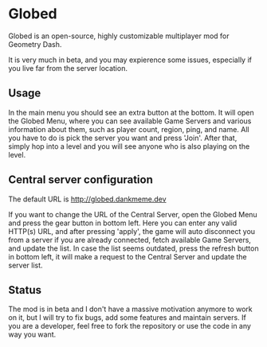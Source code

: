 # Globed

Globed is an open-source, highly customizable multiplayer mod for Geometry Dash.

It is very much in beta, and you may expierence some issues, especially if you live far from the server location.

## Usage

In the main menu you should see an extra button at the bottom. It will open the Globed Menu, where you can see available Game Servers and various information about them, such as player count, region, ping, and name. All you have to do is pick the server you want and press 'Join'. After that, simply hop into a level and you will see anyone who is also playing on the level.

## Central server configuration

The default URL is http://globed.dankmeme.dev

If you want to change the URL of the Central Server, open the Globed Menu and press the gear button in bottom left. Here you can enter any valid HTTP(s) URL, and after pressing 'apply', the game will auto disconnect you from a server if you are already connected, fetch available Game Servers, and update the list. In case the list seems outdated, press the refresh button in bottom left, it will make a request to the Central Server and update the server list.

## Status

The mod is in beta and I don't have a massive motivation anymore to work on it, but I will try to fix bugs, add some features and maintain servers. If you are a developer, feel free to fork the repository or use the code in any way you want.